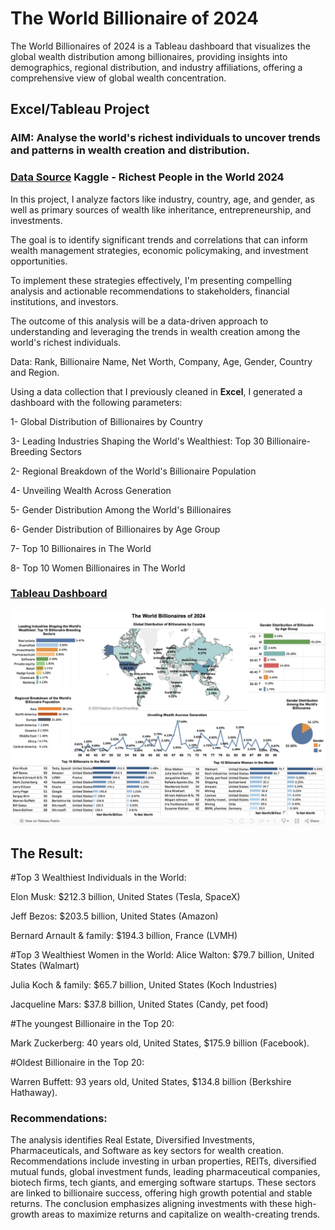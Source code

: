 # The World Billionaire of 2024
The World Billionaires of 2024 is a Tableau dashboard that visualizes the global wealth distribution among billionaires, providing insights into demographics, regional distribution, and industry affiliations, offering a comprehensive view of global wealth concentration.

## Excel/Tableau Project

### AIM: Analyse the world's richest individuals to uncover trends and patterns in wealth creation and distribution.

### [Data Source](https://www.kaggle.com/datasets/divanshu22/richest-people-in-the-world-2024)  Kaggle - Richest People in the World 2024

In this project, I analyze factors like industry, country, age, and gender, as well as primary sources of wealth like inheritance, entrepreneurship, and investments.

The goal is to identify significant trends and correlations that can inform wealth management strategies, economic policymaking, and investment opportunities.

To implement these strategies effectively, I'm presenting compelling analysis and actionable recommendations to stakeholders, financial institutions, and investors.

The outcome of this analysis will be a data-driven approach to understanding and leveraging the trends in wealth creation among the world's richest individuals.

Data: Rank, Billionaire Name, Net Worth, Company, Age, Gender, Country and Region.

Using a data collection that I previously cleaned in **Excel**, I generated a dashboard with the following parameters:

1- Global Distribution of Billionaires by Country

3- Leading Industries Shaping the World's Wealthiest: Top 30 Billionaire-Breeding Sectors

2- Regional Breakdown of the World's Billionaire Population

4- Unveiling Wealth Across Generation 

5- Gender Distribution Among the World's Billionaires 

6- Gender Distribution of Billionaires by Age Group

7- Top 10 Billionaires in The World

8- Top 10 Women Billionaires in The World

### [Tableau Dashboard](https://public.tableau.com/app/profile/gustavo8148/viz/TheWorldBillionairesof2024/Dashboard4)

![](https://github.com/GustavoBraido/The-World-Billionaire-of-2024/blob/main/TheWorldBillionairesPhoto620240826.png)

## The Result:
#Top 3 Wealthiest Individuals in the World:
 
 Elon Musk: $212.3 billion, United States (Tesla, SpaceX)

 Jeff Bezos: $203.5 billion, United States (Amazon)

 Bernard Arnault & family: $194.3 billion, France (LVMH)

#Top 3 Wealthiest Women in the World:
 Alice Walton: $79.7 billion, United States (Walmart)
 
 Julia Koch & family: $65.7 billion, United States (Koch Industries)
 
 Jacqueline Mars: $37.8 billion, United States (Candy, pet food)

#The youngest Billionaire in the Top 20:

Mark Zuckerberg: 40 years old, United States, $175.9 billion (Facebook).

#Oldest Billionaire in the Top 20:

Warren Buffett: 93 years old, United States, $134.8 billion (Berkshire Hathaway).

### Recommendations:
The analysis identifies Real Estate, Diversified Investments, Pharmaceuticals, and Software as key sectors for wealth creation. Recommendations include investing in urban properties, REITs, diversified mutual funds, global investment funds, leading pharmaceutical companies, biotech firms, tech giants, and emerging software startups. These sectors are linked to billionaire success, offering high growth potential and stable returns. The conclusion emphasizes aligning investments with these high-growth areas to maximize returns and capitalize on wealth-creating trends.
